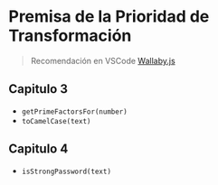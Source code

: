 # Premisa de la Prioridad de Transformación

> Recomendación en VSCode
> [Wallaby.js](https://wallabyjs.com/docs/intro/get-started-vscode.html)

## Capitulo 3

- `getPrimeFactorsFor(number)`
- `toCamelCase(text)`

## Capitulo 4
- `isStrongPassword(text)`